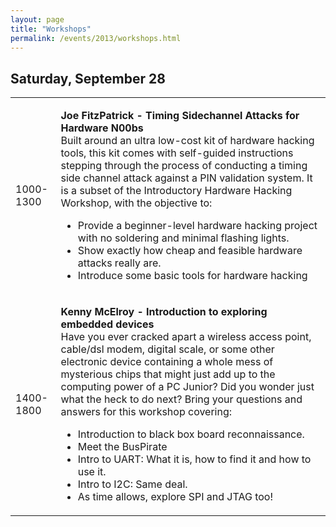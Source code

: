 ```yaml
---
layout: page
title: "Workshops"
permalink: /events/2013/workshops.html
--- 
```


## Saturday, September 28
<table>
<tr>
<td>1000-1300</td>
<td>
<p><b>Joe FitzPatrick - Timing Sidechannel Attacks for Hardware N00bs</b><br>
Built around an ultra low-cost kit of hardware hacking tools, this kit
comes with self-guided instructions stepping through the process of
conducting a timing side channel attack against a PIN validation system.
It is a subset of the Introductory Hardware Hacking Workshop, with the
objective to:
<ul><li>Provide a beginner-level hardware hacking project with no soldering and
minimal flashing lights.</li>
<li>Show exactly how cheap and feasible hardware attacks really are.</li>
<li>Introduce some basic tools for hardware hacking</li>
</ul></p>
</td>
</tr>
<tr>
<td>1400-1800</td>
<td>
<p><b>Kenny McElroy - Introduction to exploring embedded devices</b><br>
Have you ever cracked apart a wireless access point, cable/dsl modem,
digital scale, or some other electronic device containing a whole mess
of mysterious chips that might just add up to the computing power of a
PC Junior?  Did you wonder just what the heck to do next?  Bring your
questions and answers for this workshop covering:
<ul><li>Introduction to black box board reconnaissance.</li>
<li>Meet the BusPirate</li>
<li>Intro to UART: What it is, how to find it and how to use it.</li>
<li>Intro to I2C: Same deal.</li>
<li>As time allows, explore SPI and JTAG too!</li>
</ul></p>
</td>
</tr>
</table>
